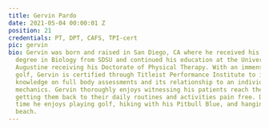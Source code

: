```yaml
---
title: Gervin Pardo
date: 2021-05-04 00:00:01 Z
position: 21
credentials: PT, DPT, CAFS, TPI-cert
pic: gervin
bio: Gervin was born and raised in San Diego, CA where he received his bachelor’s
  degree in Biology from SDSU and continued his education at the University of St.
  Augustine receiving his Doctorate of Physical Therapy. With an immense passion for
  golf, Gervin is certified through Titleist Performance Institute to increase his
  knowledge on full body assessments and its relationship to an individual’s swing
  mechanics. Gervin thoroughly enjoys witnessing his patients reach their goals and
  getting them back to their daily routines and activities pain free. During his free
  time he enjoys playing golf, hiking with his Pitbull Blue, and hanging out by the
  beach.
---
```


